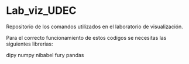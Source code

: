 # Lab_viz_UDEC
Repositorio de los comandos utilizados en el laboratorio de visualización. 

Para el correcto funcionamiento de estos codigos se necesitas las siguientes librerias:

dipy
numpy
nibabel
fury
pandas
